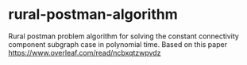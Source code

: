 # rural-postman-algorithm

Rural postman problem algorithm for solving the constant connectivity component subgraph case in polynomial time. Based on this paper https://www.overleaf.com/read/ncbxqtzwpvdz
